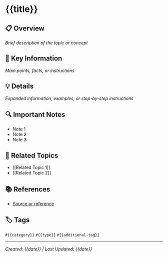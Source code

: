 # {{title}}

## 📋 Overview
*Brief description of the topic or concept*

## 🎯 Key Information
*Main points, facts, or instructions*

## 💡 Details
*Expanded information, examples, or step-by-step instructions*

## 🔍 Important Notes
- Note 1
- Note 2
- Note 3

## 🔗 Related Topics
- [[Related Topic 1]]
- [[Related Topic 2]]

## 📚 References
- [Source or reference](https://example.com)

## 🏷️ Tags
`#{{category}}` `#{{type}}` `#{{additional-tag}}`

---
*Created: {{date}} | Last Updated: {{date}}*